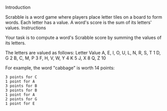 Introduction

Scrabble is a word game where players place letter tiles on a board to form words. Each letter has a value. A word's score is the sum of its letters' values.
Instructions

Your task is to compute a word's Scrabble score by summing the values of its letters.

The letters are valued as follows:
Letter 	Value
A, E, I, O, U, L, N, R, S, T 	1
D, G 	2
B, C, M, P 	3
F, H, V, W, Y 	4
K 	5
J, X 	8
Q, Z 	10

For example, the word "cabbage" is worth 14 points:

    3 points for C
    1 point for A
    3 points for B
    3 points for B
    1 point for A
    2 points for G
    1 point for E

